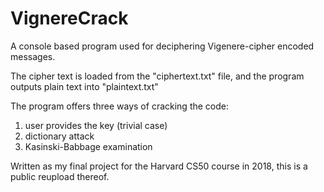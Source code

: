 # VignereCrack

A console based program used for deciphering Vigenere-cipher encoded messages.


The cipher text is loaded from the "ciphertext.txt" file, and the program outputs plain text into "plaintext.txt"


The program offers three ways of cracking the code:
1. user provides the key (trivial case)
2. dictionary attack
3. Kasinski-Babbage examination


Written as my final project for the Harvard CS50 course in 2018, this is a public reupload thereof.
